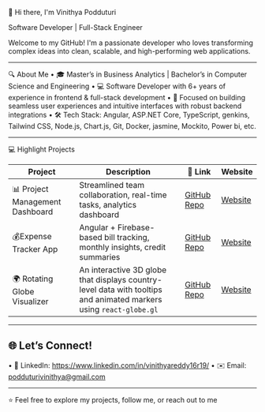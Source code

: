 👋 Hi there, I'm Vinithya Podduturi

Software Developer | Full-Stack Engineer 

Welcome to my GitHub! I'm a passionate developer who loves transforming complex ideas into clean, scalable, and high-performing web applications.

---

🔍 About Me
•	🎓 Master’s in Business Analytics | Bachelor’s in Computer Science and Engineering
•	💻 Software Developer with 6+ years of experience in frontend & full-stack development
•	🌟 Focused on building seamless user experiences and intuitive interfaces with robust backend integrations
•	🛠️ Tech Stack:  Angular, ASP.NET Core, TypeScript, genkins, Tailwind CSS, Node.js, Chart.js, Git, Docker, jasmine, Mockito, Power bi, etc.

---

💻 Highlight Projects

| Project | Description | 🔗 Link | Website
|--------|-------------|--------|-------- |
|📊 Project Management Dashboard | Streamlined team collaboration, real-time tasks, analytics dashboard |[GitHub Repo](https://github.com/vinithyareddy/project-dashboard) | [Website](https://project-dashboard-61d4e.web.app) |
|💰Expense Tracker App | Angular + Firebase-based bill tracking, monthly insights, credit summaries | [GitHub Repo](https://github.com/vinithyareddy/expense-tracker) | [Website](https://vp-expense-tracker.web.app/) |
| 🌍 Rotating Globe Visualizer | An interactive 3D globe that displays country-level data with tooltips and animated markers using `react-globe.gl` | [GitHub Repo](https://github.com/vinithyareddy/rotating-globe) | [Website](https://rotating-globe.web.app/)|
---

## 🌐 Let’s Connect!
•	📎 LinkedIn: https://www.linkedin.com/in/vinithyareddy16r19/ 
•	✉️ Email: podduturivinithya@gmail.com

---

⭐ Feel free to explore my projects, follow me, or reach out to me

